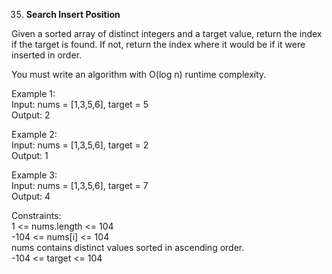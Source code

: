 35. **Search Insert Position**

Given a sorted array of distinct integers and a target value, return the index if the target is found. If not, return the index where it would be if it were inserted in order.<br>

You must write an algorithm with O(log n) runtime complexity.<br>

Example 1:<br>
Input: nums = [1,3,5,6], target = 5<br>
Output: 2<br>

Example 2:<br>
Input: nums = [1,3,5,6], target = 2<br>
Output: 1<br>

Example 3:<br>
Input: nums = [1,3,5,6], target = 7<br>
Output: 4<br>

Constraints:<br>
1 <= nums.length <= 104<br>
-104 <= nums[i] <= 104<br>
nums contains distinct values sorted in ascending order.<br>
-104 <= target <= 104
